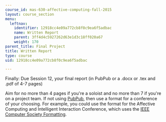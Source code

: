 ```yaml
---
course_id: mas-630-affective-computing-fall-2015
layout: course_section
menu:
  leftnav:
    identifier: 12918cc4e09a772cb8f0c9ea6f5adbac
    name: Written Report
    parent: 3ff4d4c5927262d63e1d3c18ff020a67
    weight: 170
parent_title: Final Project
title: Written Report
type: course
uid: 12918cc4e09a772cb8f0c9ea6f5adbac

---
```


Finally: Due Session 12, your final report (in PubPub or a .docx or .tex and .pdf of 4-7 pages)

Aim for no more than 4 pages if you're a soloist and no more than 7 if you're on a project team. If not using [PubPub](http://www.pubpub.org/), then use a format for a conference of your choosing. For example, you could use the format for the Affective Computing and Intelligent Interaction Conference, which uses the [IEEE Computer Society Formatting](http://www.ieee.org/conferences_events/conferences/publishing/templates.html).